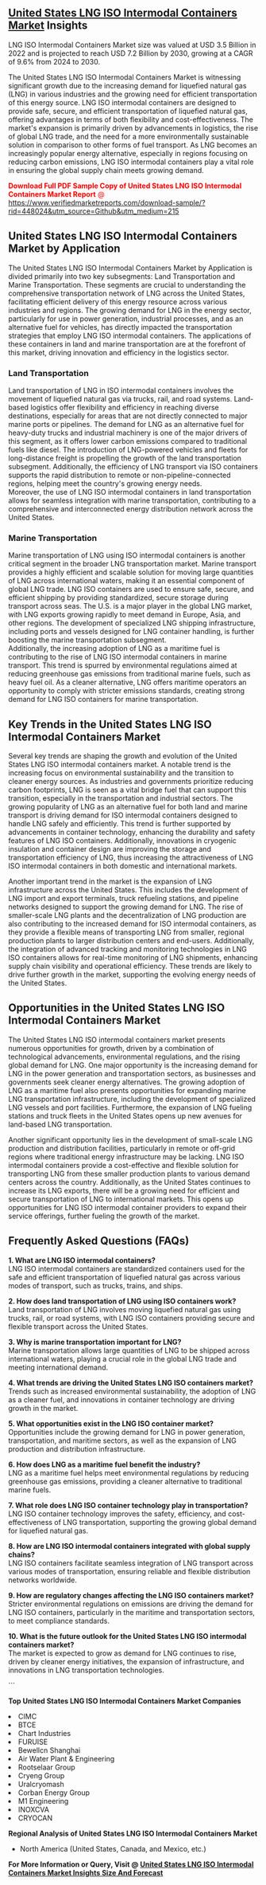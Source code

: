 <h2><a href="https://www.verifiedmarketreports.com/download-sample/?rid=448024&amp;utm_source=Github&amp;utm_medium=215" target="_blank">United States LNG ISO Intermodal Containers Market</a> Insights</h2><p>LNG ISO Intermodal Containers Market size was valued at USD 3.5 Billion in 2022 and is projected to reach USD 7.2 Billion by 2030, growing at a CAGR of 9.6% from 2024 to 2030.</p><p> <p>The United States LNG ISO Intermodal Containers Market is witnessing significant growth due to the increasing demand for liquefied natural gas (LNG) in various industries and the growing need for efficient transportation of this energy source. LNG ISO intermodal containers are designed to provide safe, secure, and efficient transportation of liquefied natural gas, offering advantages in terms of both flexibility and cost-effectiveness. The market's expansion is primarily driven by advancements in logistics, the rise of global LNG trade, and the need for a more environmentally sustainable solution in comparison to other forms of fuel transport. As LNG becomes an increasingly popular energy alternative, especially in regions focusing on reducing carbon emissions, LNG ISO intermodal containers play a vital role in ensuring the global supply chain meets growing demand. <br> <p><span class=""><span style="color: #ff0000;"><strong>Download Full PDF Sample Copy of United States LNG ISO Intermodal Containers Market Report</strong> @ </span><a href="https://www.verifiedmarketreports.com/download-sample/?rid=448024&amp;utm_source=Github&amp;utm_medium=215" target="_blank">https://www.verifiedmarketreports.com/download-sample/?rid=448024&amp;utm_source=Github&amp;utm_medium=215</a></span></p></p> <h2>United States LNG ISO Intermodal Containers Market by Application</h2> <p>The United States LNG ISO Intermodal Containers Market by Application is divided primarily into two key subsegments: Land Transportation and Marine Transportation. These segments are crucial to understanding the comprehensive transportation network of LNG across the United States, facilitating efficient delivery of this energy resource across various industries and regions. The growing demand for LNG in the energy sector, particularly for use in power generation, industrial processes, and as an alternative fuel for vehicles, has directly impacted the transportation strategies that employ LNG ISO intermodal containers. The applications of these containers in land and marine transportation are at the forefront of this market, driving innovation and efficiency in the logistics sector.</p> <h3>Land Transportation</h3> <p>Land transportation of LNG in ISO intermodal containers involves the movement of liquefied natural gas via trucks, rail, and road systems. Land-based logistics offer flexibility and efficiency in reaching diverse destinations, especially for areas that are not directly connected to major marine ports or pipelines. The demand for LNG as an alternative fuel for heavy-duty trucks and industrial machinery is one of the major drivers of this segment, as it offers lower carbon emissions compared to traditional fuels like diesel. The introduction of LNG-powered vehicles and fleets for long-distance freight is propelling the growth of the land transportation subsegment. Additionally, the efficiency of LNG transport via ISO containers supports the rapid distribution to remote or non-pipeline-connected regions, helping meet the country's growing energy needs. <br> Moreover, the use of LNG ISO intermodal containers in land transportation allows for seamless integration with marine transportation, contributing to a comprehensive and interconnected energy distribution network across the United States.</p> <h3>Marine Transportation</h3> <p>Marine transportation of LNG using ISO intermodal containers is another critical segment in the broader LNG transportation market. Marine transport provides a highly efficient and scalable solution for moving large quantities of LNG across international waters, making it an essential component of global LNG trade. LNG ISO containers are used to ensure safe, secure, and efficient shipping by providing standardized, secure storage during transport across seas. The U.S. is a major player in the global LNG market, with LNG exports growing rapidly to meet demand in Europe, Asia, and other regions. The development of specialized LNG shipping infrastructure, including ports and vessels designed for LNG container handling, is further boosting the marine transportation subsegment. <br> Additionally, the increasing adoption of LNG as a maritime fuel is contributing to the rise of LNG ISO intermodal containers in marine transport. This trend is spurred by environmental regulations aimed at reducing greenhouse gas emissions from traditional marine fuels, such as heavy fuel oil. As a cleaner alternative, LNG offers maritime operators an opportunity to comply with stricter emissions standards, creating strong demand for LNG ISO containers for marine transportation.</p> <h2>Key Trends in the United States LNG ISO Intermodal Containers Market</h2> <p>Several key trends are shaping the growth and evolution of the United States LNG ISO intermodal containers market. A notable trend is the increasing focus on environmental sustainability and the transition to cleaner energy sources. As industries and governments prioritize reducing carbon footprints, LNG is seen as a vital bridge fuel that can support this transition, especially in the transportation and industrial sectors. The growing popularity of LNG as an alternative fuel for both land and marine transport is driving demand for ISO intermodal containers designed to handle LNG safely and efficiently. This trend is further supported by advancements in container technology, enhancing the durability and safety features of LNG ISO containers. Additionally, innovations in cryogenic insulation and container design are improving the storage and transportation efficiency of LNG, thus increasing the attractiveness of LNG ISO intermodal containers in both domestic and international markets.</p> <p>Another important trend in the market is the expansion of LNG infrastructure across the United States. This includes the development of LNG import and export terminals, truck refueling stations, and pipeline networks designed to support the growing demand for LNG. The rise of smaller-scale LNG plants and the decentralization of LNG production are also contributing to the increased demand for ISO intermodal containers, as they provide a flexible means of transporting LNG from smaller, regional production plants to larger distribution centers and end-users. Additionally, the integration of advanced tracking and monitoring technologies in LNG ISO containers allows for real-time monitoring of LNG shipments, enhancing supply chain visibility and operational efficiency. These trends are likely to drive further growth in the market, supporting the evolving energy needs of the United States.</p> <h2>Opportunities in the United States LNG ISO Intermodal Containers Market</h2> <p>The United States LNG ISO intermodal containers market presents numerous opportunities for growth, driven by a combination of technological advancements, environmental regulations, and the rising global demand for LNG. One major opportunity is the increasing demand for LNG in the power generation and transportation sectors, as businesses and governments seek cleaner energy alternatives. The growing adoption of LNG as a maritime fuel also presents opportunities for expanding marine LNG transportation infrastructure, including the development of specialized LNG vessels and port facilities. Furthermore, the expansion of LNG fueling stations and truck fleets in the United States opens up new avenues for land-based LNG transportation.</p> <p>Another significant opportunity lies in the development of small-scale LNG production and distribution facilities, particularly in remote or off-grid regions where traditional energy infrastructure may be lacking. LNG ISO intermodal containers provide a cost-effective and flexible solution for transporting LNG from these smaller production plants to various demand centers across the country. Additionally, as the United States continues to increase its LNG exports, there will be a growing need for efficient and secure transportation of LNG to international markets. This opens up opportunities for LNG ISO intermodal container providers to expand their service offerings, further fueling the growth of the market.</p> <h2>Frequently Asked Questions (FAQs)</h2> <p><strong>1. What are LNG ISO intermodal containers?</strong><br> LNG ISO intermodal containers are standardized containers used for the safe and efficient transportation of liquefied natural gas across various modes of transport, such as trucks, trains, and ships.</p> <p><strong>2. How does land transportation of LNG using ISO containers work?</strong><br> Land transportation of LNG involves moving liquefied natural gas using trucks, rail, or road systems, with LNG ISO containers providing secure and flexible transport across the United States.</p> <p><strong>3. Why is marine transportation important for LNG?</strong><br> Marine transportation allows large quantities of LNG to be shipped across international waters, playing a crucial role in the global LNG trade and meeting international demand.</p> <p><strong>4. What trends are driving the United States LNG ISO containers market?</strong><br> Trends such as increased environmental sustainability, the adoption of LNG as a cleaner fuel, and innovations in container technology are driving growth in the market.</p> <p><strong>5. What opportunities exist in the LNG ISO container market?</strong><br> Opportunities include the growing demand for LNG in power generation, transportation, and maritime sectors, as well as the expansion of LNG production and distribution infrastructure.</p> <p><strong>6. How does LNG as a maritime fuel benefit the industry?</strong><br> LNG as a maritime fuel helps meet environmental regulations by reducing greenhouse gas emissions, providing a cleaner alternative to traditional marine fuels.</p> <p><strong>7. What role does LNG ISO container technology play in transportation?</strong><br> LNG ISO container technology improves the safety, efficiency, and cost-effectiveness of LNG transportation, supporting the growing global demand for liquefied natural gas.</p> <p><strong>8. How are LNG ISO intermodal containers integrated with global supply chains?</strong><br> LNG ISO containers facilitate seamless integration of LNG transport across various modes of transportation, ensuring reliable and flexible distribution networks worldwide.</p> <p><strong>9. How are regulatory changes affecting the LNG ISO containers market?</strong><br> Stricter environmental regulations on emissions are driving the demand for LNG ISO containers, particularly in the maritime and transportation sectors, to meet compliance standards.</p> <p><strong>10. What is the future outlook for the United States LNG ISO intermodal containers market?</strong><br> The market is expected to grow as demand for LNG continues to rise, driven by cleaner energy initiatives, the expansion of infrastructure, and innovations in LNG transportation technologies.</p> ```</p><p><strong>Top United States LNG ISO Intermodal Containers Market Companies</strong></p><div data-test-id=""><p><li>CIMC</li><li> BTCE</li><li> Chart Industries</li><li> FURUISE</li><li> Bewellcn Shanghai</li><li> Air Water Plant & Engineering</li><li> Rootselaar Group</li><li> Cryeng Group</li><li> Uralcryomash</li><li> Corban Energy Group</li><li> M1 Engineering</li><li> INOXCVA</li><li> CRYOCAN</li></p><div><strong>Regional Analysis of&nbsp;United States LNG ISO Intermodal Containers Market</strong></div><ul><li dir="ltr"><p dir="ltr">North America&nbsp;(United States, Canada, and Mexico, etc.)</p></li></ul><p><strong>For More Information or Query, Visit @&nbsp;</strong><strong><a href="https://www.verifiedmarketreports.com/product/lng-iso-intermodal-containers-market/?utm_source=Github&amp;utm_medium=215" target="_blank">United States LNG ISO Intermodal Containers Market Insights Size And Forecast</a></strong></p></div>
